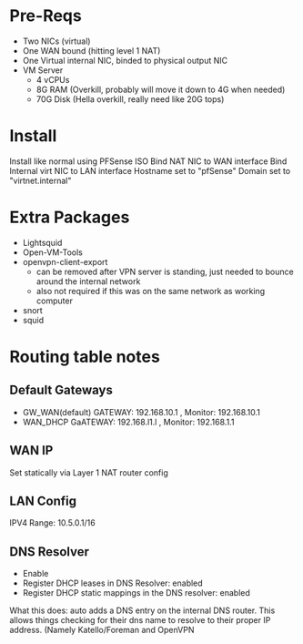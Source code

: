 # Pre-Reqs
* Two NICs (virtual)
* One WAN bound (hitting level 1 NAT)
* One Virtual internal NIC, binded to physical output NIC
* VM Server 
  * 4 vCPUs
  * 8G RAM (Overkill, probably will move it down to 4G when needed)
  * 70G Disk (Hella overkill, really need like 20G tops)
# Install
Install like normal using PFSense ISO
Bind NAT NIC to WAN interface
Bind Internal virt NIC to LAN interface
Hostname set to "pfSense"
Domain set to "virtnet.internal"

# Extra Packages
* Lightsquid
* Open-VM-Tools
* openvpn-client-export
  *  can be removed after VPN server is standing, just needed to bounce around the internal network
  *  also not required if this was on the same network as working computer
* snort
* squid

# Routing table notes

## Default Gateways

* GW_WAN(default) GATEWAY: 192.168.10.1 , Monitor: 192.168.10.1
* WAN_DHCP GaATEWAY: 192.168.l1.l , Monitor: 192.168.1.1

## WAN IP
Set statically via Layer 1 NAT router config
## LAN Config

IPV4 Range: 10.5.0.1/16

## DNS Resolver
* Enable
* Register DHCP leases in DNS Resolver: enabled
* Register DHCP static mappings in the DNS resolver: enabled

What this does: auto adds a DNS entry on the internal DNS router.  This allows things checking for their dns name to resolve to their proper IP address. (Namely Katello/Foreman and OpenVPN